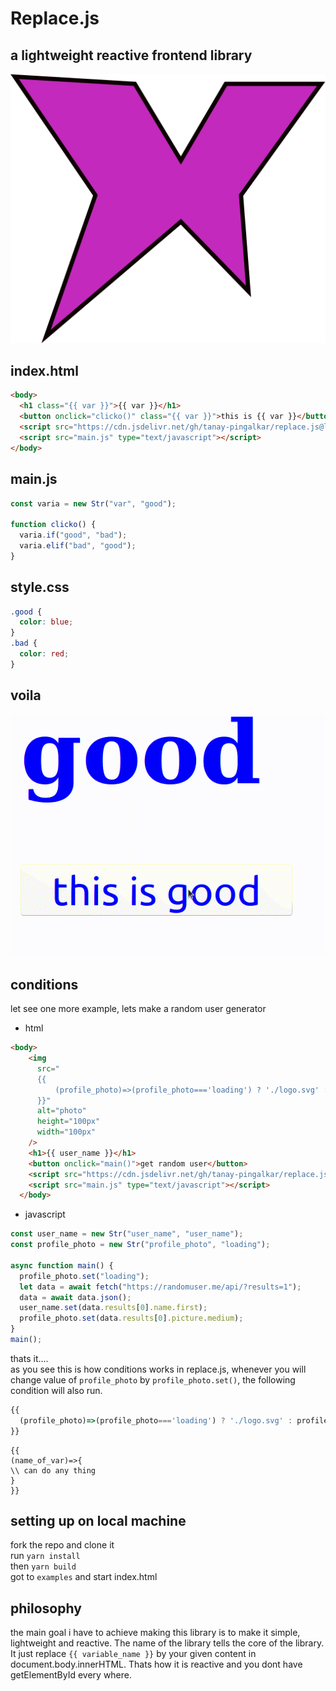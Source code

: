 # Replace.js

## a lightweight reactive frontend library

![logo](https://github.com/tanay-pingalkar/replace.js/blob/main/example/logo.svg)

## index.html

```html
<body>
  <h1 class="{{ var }}">{{ var }}</h1>
  <button onclick="clicko()" class="{{ var }}">this is {{ var }}</button>
  <script src="https://cdn.jsdelivr.net/gh/tanay-pingalkar/replace.js@latest/dist/bundle.js" type="text/javascript"></script>
  <script src="main.js" type="text/javascript"></script>
</body>
```

## main.js

```javascript
const varia = new Str("var", "good");

function clicko() {
  varia.if("good", "bad");
  varia.elif("bad", "good");
}
```

## style.css

```css
.good {
  color: blue;
}
.bad {
  color: red;
}
```

## voila

![video](https://github.com/tanay-pingalkar/replace.js/blob/37caf7c52c3ecce60d7fed25bc55a1f5f5d12852/Screencast%202021-04-19%2011%2033%2032.gif)

## conditions
let see one more example, lets make a random user generator
- html
``` html
<body>
    <img
      src="
      {{ 
          (profile_photo)=>(profile_photo==='loading') ? './logo.svg' : profile_photo
      }}"
      alt="photo"
      height="100px"
      width="100px"
    />
    <h1>{{ user_name }}</h1>
    <button onclick="main()">get random user</button>
    <script src="https://cdn.jsdelivr.net/gh/tanay-pingalkar/replace.js@latest/dist/bundle.js" type="text/javascript"></script>
    <script src="main.js" type="text/javascript"></script>
  </body>
```
- javascript
``` javascript
const user_name = new Str("user_name", "user_name");
const profile_photo = new Str("profile_photo", "loading");

async function main() {
  profile_photo.set("loading");
  let data = await fetch("https://randomuser.me/api/?results=1");
  data = await data.json();
  user_name.set(data.results[0].name.first);
  profile_photo.set(data.results[0].picture.medium);
}
main();
```
thats it....<br>
as you see this is how conditions works in replace.js, whenever you will change value of `profile_photo` by `profile_photo.set()`, the following
condition will also run.
``` javascript
{{ 
  (profile_photo)=>(profile_photo==='loading') ? './logo.svg' : profile_photo
}}
```


```javscript
{{
(name_of_var)=>{
\\ can do any thing
}
}}
```
## setting up on local machine
fork the repo and clone it <br>
run `yarn install` <br>
then `yarn build` <br>
got to `examples` and start index.html

## philosophy
the main goal i have to achieve making this library is to make it simple, lightweight and reactive. The name of the library tells the core of the library. It just
replace `{{ variable_name }}` by your given content  in  document.body.innerHTML. Thats how it is reactive and you dont have getElementById every where.
